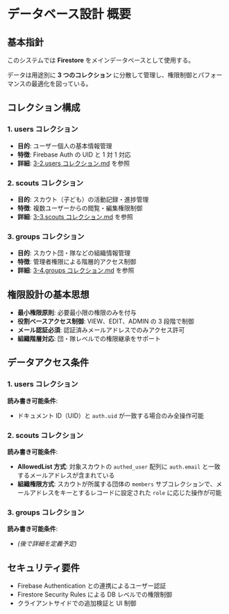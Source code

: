 # データベース設計 概要

## 基本指針

このシステムでは **Firestore** をメインデータベースとして使用する。

データは用途別に **3 つのコレクション** に分散して管理し、権限制御とパフォーマンスの最適化を図っている。

## コレクション構成

### 1. users コレクション

- **目的**: ユーザー個人の基本情報管理
- **特徴**: Firebase Auth の UID と 1 対 1 対応
- **詳細**: [3-2.users コレクション.md](./3-2.usersコレクション.md) を参照

### 2. scouts コレクション

- **目的**: スカウト（子ども）の活動記録・進捗管理
- **特徴**: 複数ユーザーからの閲覧・編集権限制御
- **詳細**: [3-3.scouts コレクション.md](./3-3.scoutsコレクション.md) を参照

### 3. groups コレクション

- **目的**: スカウト団・隊などの組織情報管理
- **特徴**: 管理者権限による階層的アクセス制御
- **詳細**: [3-4.groups コレクション.md](./3-4.groupsコレクション.md) を参照

## 権限設計の基本思想

- **最小権限原則**: 必要最小限の権限のみを付与
- **役割ベースアクセス制御**: VIEW、EDIT、ADMIN の 3 段階で制御
- **メール認証必須**: 認証済みメールアドレスでのみアクセス許可
- **組織階層対応**: 団・隊レベルでの権限継承をサポート

## データアクセス条件

### 1. users コレクション

**読み書き可能条件**:

- ドキュメント ID（UID）と `auth.uid` が一致する場合のみ全操作可能

### 2. scouts コレクション

**読み書き可能条件**:

- **AllowedList 方式**: 対象スカウトの `authed_user` 配列に `auth.email` と一致するメールアドレスが含まれている
- **組織権限方式**: スカウトが所属する団体の `members` サブコレクションで、メールアドレスをキーとするレコードに設定された `role` に応じた操作が可能

### 3. groups コレクション

**読み書き可能条件**:

- _(後で詳細を定義予定)_

## セキュリティ要件

- Firebase Authentication との連携によるユーザー認証
- Firestore Security Rules による DB レベルでの権限制御
- クライアントサイドでの追加検証と UI 制御

